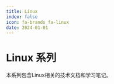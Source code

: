```yaml
---
title: Linux
index: false
icon: fa-brands fa-linux
date: 2024-01-01
---
```


# Linux 系列

本系列包含Linux相关的技术文档和学习笔记。